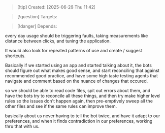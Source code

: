 
>[!tip] Created: [2025-06-26 Thu 11:42]

>[!question] Targets: 

>[!danger] Depends: 

every day usage should be triggering faults, taking measurements like distance between clicks, and tuning the application.

It would also look for repeated patterns of use and create / suggest shortcuts.

Basically if we started using an app and started talking about it, the bots should figure out what makes good sense, and start reconciling that against recommended good practice, and have some high taste testing agents that navigate and comment based on the nuance of changes that occured.

so we should be able to read code files, spit out errors about them, and have the bots try to reconcile all these things, and then try make higher level rules so the issues don't happen again, then pre-emptively sweep all the other files and see if the same rules can improve them.

basically about us never having to tell the bot twice, and have it adapt to our preferences, and when it finds contradiction in our preferences, working thru that with us.